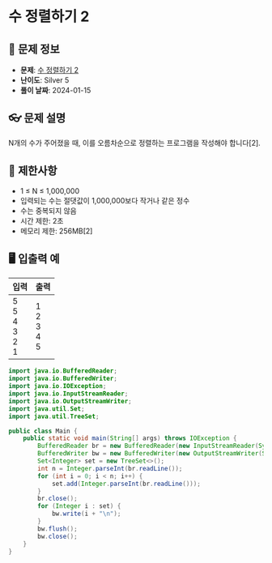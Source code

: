 # 수 정렬하기 2

## 📌 문제 정보
- **문제**: [수 정렬하기 2](https://www.acmicpc.net/problem/2751)
- **난이도**: Silver 5
- **풀이 날짜**: 2024-01-15

## 👓 문제 설명
N개의 수가 주어졌을 때, 이를 오름차순으로 정렬하는 프로그램을 작성해야 합니다[2].

## 🚫 제한사항
- 1 ≤ N ≤ 1,000,000
- 입력되는 수는 절댓값이 1,000,000보다 작거나 같은 정수
- 수는 중복되지 않음
- 시간 제한: 2초
- 메모리 제한: 256MB[2]

## 🖥️ 입출력 예
| 입력 | 출력 |
|------|------|
| 5<br>5<br>4<br>3<br>2<br>1 | 1<br>2<br>3<br>4<br>5 |

```java
import java.io.BufferedReader;
import java.io.BufferedWriter;
import java.io.IOException;
import java.io.InputStreamReader;
import java.io.OutputStreamWriter;
import java.util.Set;
import java.util.TreeSet;

public class Main {
	public static void main(String[] args) throws IOException {
		BufferedReader br = new BufferedReader(new InputStreamReader(System.in));
		BufferedWriter bw = new BufferedWriter(new OutputStreamWriter(System.out));
		Set<Integer> set = new TreeSet<>();
		int n = Integer.parseInt(br.readLine());
		for (int i = 0; i < n; i++) {
			set.add(Integer.parseInt(br.readLine()));
		}
		br.close();
		for (Integer i : set) {
			bw.write(i + "\n");
		}
		bw.flush();
		bw.close();
	}
}
```